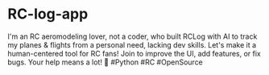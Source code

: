 # RC-log-app
I'm an RC aeromodeling lover, not a coder, who built RCLog with AI to track my planes &amp; flights from a personal need, lacking dev skills. Let's make it a human-centered tool for RC fans! Join to improve the UI, add features, or fix bugs. Your help means a lot! 🚴 #Python #RC #OpenSource
